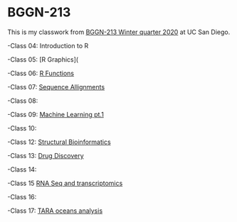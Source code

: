 # BGGN-213

This is my classwork from [BGGN-213 Winter quarter 2020](https://bioboot.github.io/bggn213) at UC San Diego. 

-Class 04: Introduction to R

-Class 05: [R Graphics](

-Class 06: [R Functions](https://github.com/arieschavira/BGGN-213/blob/master/Class6/Class_6.md)

-Class 07: [Sequence Allignments](https://github.com/arieschavira/BGGN-213/blob/master/Class7/Class7.R)

-Class 08: 

-Class 09: [Machine Learning pt.1](https://github.com/arieschavira/BGGN-213/blob/master/Class%209/PCA.Rmd)

-Class 10: 

-Class 12: [Structural Bioinformatics](https://github.com/arieschavira/BGGN-213/blob/master/Class%2012/Structural-Bioinformatics-.md)

-Class 13: [Drug Discovery](https://github.com/arieschavira/BGGN-213/blob/master/Class%2012/Structural-Bioinformatics-.md)

-Class 14: 

-Class 15 [RNA Seq and transcriptomics](https://github.com/arieschavira/BGGN-213/blob/master/Class%2015/Class-15.md)

-Class 16: 

-Class 17: [TARA oceans analysis](https://github.com/arieschavira/BGGN-213/blob/master/Class%2017/CLASS17.md)

